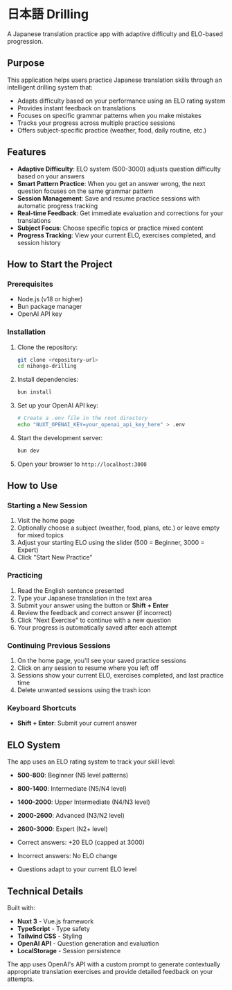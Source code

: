 # 日本語 Drilling

A Japanese translation practice app with adaptive difficulty and ELO-based progression.

## Purpose

This application helps users practice Japanese translation skills through an intelligent drilling system that:
- Adapts difficulty based on your performance using an ELO rating system
- Provides instant feedback on translations
- Focuses on specific grammar patterns when you make mistakes
- Tracks your progress across multiple practice sessions
- Offers subject-specific practice (weather, food, daily routine, etc.)

## Features

- **Adaptive Difficulty**: ELO system (500-3000) adjusts question difficulty based on your answers
- **Smart Pattern Practice**: When you get an answer wrong, the next question focuses on the same grammar pattern
- **Session Management**: Save and resume practice sessions with automatic progress tracking
- **Real-time Feedback**: Get immediate evaluation and corrections for your translations
- **Subject Focus**: Choose specific topics or practice mixed content
- **Progress Tracking**: View your current ELO, exercises completed, and session history

## How to Start the Project

### Prerequisites
- Node.js (v18 or higher)
- Bun package manager
- OpenAI API key

### Installation

1. Clone the repository:
   ```bash
   git clone <repository-url>
   cd nihongo-drilling
   ```

2. Install dependencies:
   ```bash
   bun install
   ```

3. Set up your OpenAI API key:
   ```bash
   # Create a .env file in the root directory
   echo "NUXT_OPENAI_KEY=your_openai_api_key_here" > .env
   ```

4. Start the development server:
   ```bash
   bun dev
   ```

5. Open your browser to `http://localhost:3000`

## How to Use

### Starting a New Session
1. Visit the home page
2. Optionally choose a subject (weather, food, plans, etc.) or leave empty for mixed topics
3. Adjust your starting ELO using the slider (500 = Beginner, 3000 = Expert)
4. Click "Start New Practice"

### Practicing
1. Read the English sentence presented
2. Type your Japanese translation in the text area
3. Submit your answer using the button or **Shift + Enter**
4. Review the feedback and correct answer (if incorrect)
5. Click "Next Exercise" to continue with a new question
6. Your progress is automatically saved after each attempt

### Continuing Previous Sessions
1. On the home page, you'll see your saved practice sessions
2. Click on any session to resume where you left off
3. Sessions show your current ELO, exercises completed, and last practice time
4. Delete unwanted sessions using the trash icon

### Keyboard Shortcuts
- **Shift + Enter**: Submit your current answer

## ELO System

The app uses an ELO rating system to track your skill level:
- **500-800**: Beginner (N5 level patterns)
- **800-1400**: Intermediate (N5/N4 level)
- **1400-2000**: Upper Intermediate (N4/N3 level)
- **2000-2600**: Advanced (N3/N2 level)
- **2600-3000**: Expert (N2+ level)

- Correct answers: +20 ELO (capped at 3000)
- Incorrect answers: No ELO change
- Questions adapt to your current ELO level

## Technical Details

Built with:
- **Nuxt 3** - Vue.js framework
- **TypeScript** - Type safety
- **Tailwind CSS** - Styling
- **OpenAI API** - Question generation and evaluation
- **LocalStorage** - Session persistence

The app uses OpenAI's API with a custom prompt to generate contextually appropriate translation exercises and provide detailed feedback on your attempts.